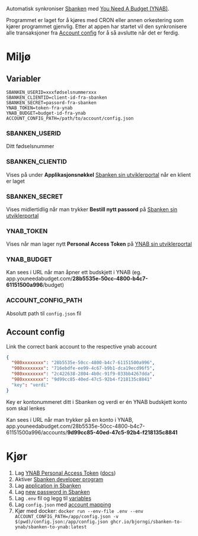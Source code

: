 Automatisk synkroniser [Sbanken](https://sbanken.no/) med [You Need A Budget (YNAB)](https://www.youneedabudget.com/).

Programmet er laget for å kjøres med CRON eller annen orkestering som kjører programmet gjenvlig.
Etter at appen har startet vil den synkronisere alle transaksjoner fra [Account config](#account-config) for å så avslutte når det er ferdig.


# Miljø

## Variabler
```
SBANKEN_USERID=xxxfødselsnummerxxx
SBANKEN_CLIENTID=client-id-fra-sbanken
SBANKEN_SECRET=passord-fra-sbanken
YNAB_TOKEN=token-fra-ynab
YNAB_BUDGET=budget-id-fra-ynab
ACCOUNT_CONFIG_PATH=/path/to/account/config.json
```
### SBANKEN_USERID
Ditt fødselsnummer

### SBANKEN_CLIENTID
Vises på under **Applikasjonsnøkkel** [Sbanken sin utviklerportal](https://secure.sbanken.no/Personal/ApiBeta/Info) når en klient er laget

### SBANKEN_SECRET
Vises midlertidlig når man trykker **Bestill nytt passord** på [Sbanken sin utviklerportal](https://secure.sbanken.no/Personal/ApiBeta/Info)

### YNAB_TOKEN
Vises når man lager nytt **Personal Access Token** på [YNAB sin utviklerportal](https://app.youneedabudget.com/settings/developer)

### YNAB_BUDGET
Kan sees i URL når man åpner ett budskjett i YNAB
(eg. app.youneedabudget.com/**28b5535e-50cc-4800-b4c7-61151500a996**/budget)

### ACCOUNT_CONFIG_PATH
Absolutt path til `config.json` fil


## Account config
Link the correct bank account to the respective ynab account
```json
{
  "980xxxxxxxx": "28b5535e-50cc-4800-b4c7-61151500a996",
  "980xxxxxxxx": "716ebdfe-ee99-4c67-b9b1-dca19ecd96f5",
  "980xxxxxxxx": "2c422638-2804-4b0c-91f9-033bb4267dda",
  "980xxxxxxxx": "9d99cc85-40ed-47c5-92b4-f218135c8841"
  "key": "verdi"
}
```
Key er kontonummeret ditt i Sbanken og verdi er én YNAB budskjett konto som skal lenkes

Kan sees i URL når man trykker på en konto i YNAB, app.youneedabudget.com/28b5535e-50cc-4800-b4c7-61151500a996/accounts/**9d99cc85-40ed-47c5-92b4-f218135c8841**


# Kjør 
1. Lag [YNAB Personal Access Token](https://app.youneedabudget.com/settings/developer) ([docs](https://api.youneedabudget.com/))
2. Aktiver [Sbanken developer program](https://secure.sbanken.no/Home/Settings/BetaProgram)
3. Lag [application in Sbanken](https://secure.sbanken.no/Personal/ApiBeta/Info)
4. Lag [new password in Sbanken](https://secure.sbanken.no/Personal/ApiBeta/Info)
5. Lag `.env` fil og legg til [variables](#variables)
6. Lag `config.json` med [account mapping](#account-config)
7. Kjør med docker: `docker run --env-file .env --env ACCOUNT_CONFIG_PATH=/app/config.json -v $(pwd)/config.json:/app/config.json ghcr.io/bjorngi/sbanken-to-ynab/sbanken-to-ynab:latest`
